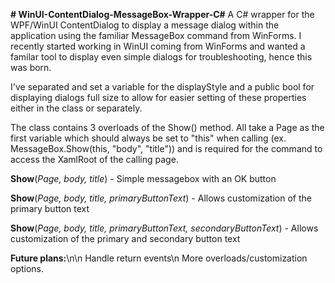 **# WinUI-ContentDialog-MessageBox-Wrapper-C#**
A C# wrapper for the WPF/WinUI ContentDialog to display a message dialog within the application using the familiar MessageBox command from WinForms. I recently started working in WinUI coming from WinForms and wanted a familar tool to display even simple dialogs for troubleshooting, hence this was born. 

I've separated and set a variable for the displayStyle and a public bool for displaying dialogs full size to allow for easier setting of these properties either in the class or separately. 

The class contains 3 overloads of the Show() method. All take a Page as the first variable which should always be set to "this" when calling (ex. MessageBox.Show(this, "body", "title")) and is required for the command to access the XamlRoot of the calling page. 

**Show**(_Page, body, title_) - Simple messagebox with an OK button

**Show**(_Page, body, title, primaryButtonText_) - Allows customization of the primary button text

**Show**(_Page, body, title, primaryButtonText, secondaryButtonText_) - Allows customization of the primary and secondary button text

**Future plans:**\n\n
Handle return events\n
More overloads/customization options. 
